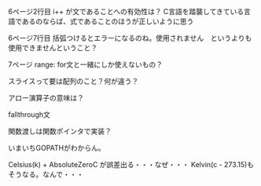 6ページ2行目 i++ が文であることへの有効性は？
C言語を踏襲してきている言語であるのならば、式であることのほうが正しいように思う

6ページ7行目 括弧つけるとエラーになるのね。使用されません　というよりも
使用できませんということ？

7ページ range: for文と一緒にしか使えないもの？

スライスって要は配列のこと？何が違う？

アロー演算子の意味は？

fallthrough文

関数渡しは関数ポインタで実装？

いまいちGOPATHがわからん。

Celsius(k) + AbsoluteZeroC が誤差出る・・・なぜ・・・
Kelvin(c - 273.15)もそうなる。なんで・・・
